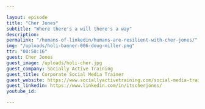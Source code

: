```yaml
---

layout: episode
title: "Cher Jones"
subtitle: "Where there's a will there's a way"
description: 
permalink: "/humans-of-linkedin/humans-are-resilient-with-cher-jones/"
img: "/uploads/holi-banner-006-doug-miller.png"
ttr: "00:50:16"
guest: Cher Jones
guest_image: /uploads/holi-cher.jpg
guest_company: Socially Active Training 
guest_title: Corporate Social Media Trainer
guest_website: https://www.sociallyactivetraining.com/social-media-training/
guest_linkedin: https://www.linkedin.com/in/itscherjones/
youtube_id: 

---
```

